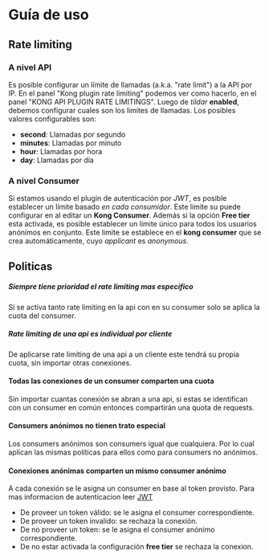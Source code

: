 # Guía de uso

## Rate limiting

### A nivel API

Es posible configurar un límite de llamadas (a.k.a. "rate limit") a la API por IP.
En el panel "Kong plugin rate limiting" podemos ver como hacerlo,
en el panel "KONG API PLUGIN RATE LIMITINGS".
Luego de _tildar_ **enabled**, debemos configurar cuales son los limites de llamadas.
Los posibles valores configurables son:

- **second**: Llamadas por segundo
- **minutes**: Llamadas por minuto
- **hour**: Llamadas por hora
- **day**: Llamadas por día

### A nivel Consumer

Si estamos usando el plugin de autenticación por *JWT*, es posible establecer un
límite basado *en cada consumidor*. Este limite su puede configurar en al editar un
**Kong Consumer**. Además si la opción **Free tier** esta activada, es posible establecer
un limite único para todos los usuarios anónimos en conjunto.
Este limite se establece en el **kong consumer** que se crea automáticamente,
cuyo *applicant* es *anonymous*.

## Politicas

##### Siempre tiene prioridad el rate limiting mas especifico
Si se activa tanto rate limiting en la api con en su consumer solo se aplica
la cuota del consumer.

##### Rate limiting de una api es individual por cliente
De aplicarse rate limiting de una api a un cliente este tendrá su propia cuota,
 sin importar otras conexiones.

#### Todas las conexiones de un consumer comparten una cuota
Sin importar cuantas conexión se abran a una api, si estas se identifican
con un consumer en común entonces compartirán una quota de requests.

#### Consumers anónimos no tienen trato especial
Los consumers anónimos son consumers igual que cualquiera. Por lo cual
aplican las mismas políticas para ellos como para consumers no anónimos.

#### Conexiones anónimas comparten un mismo consumer anónimo
A cada conexión se le asigna un consumer en base al token provisto.
Para mas informacion de autenticacion leer [JWT](jwt.md)
- De proveer un token válido: se le asigna el consumer correspondiente.
- De proveer un token invalido: se rechaza la conexión.
- De no proveer un token: se le asigna el consumer anónimo correspondiente.
- De no estar activada la configuración **free tier** se rechaza la conexion.
